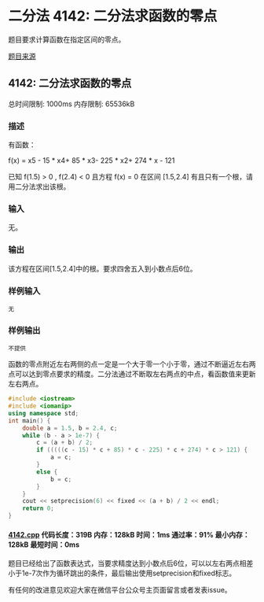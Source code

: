 # 二分法 4142: 二分法求函数的零点

题目要求计算函数在指定区间的零点。

[题目来源](http://bailian.openjudge.cn/practice/4142/)

## 4142: 二分法求函数的零点

总时间限制: 1000ms    内存限制: 65536kB

### 描述

有函数：

f(x) = x5 - 15 * x4+ 85 * x3- 225 * x2+ 274 * x - 121

已知 f(1.5) > 0 , f(2.4) < 0 且方程 f(x) = 0 在区间 [1.5,2.4] 有且只有一个根，请用二分法求出该根。

### 输入

无。

### 输出

该方程在区间[1.5,2.4]中的根。要求四舍五入到小数点后6位。

### 样例输入
```
无
```
### 样例输出
```
不提供
```
函数的零点附近左右两侧的点一定是一个大于零一个小于零，通过不断逼近左右两点可以达到零点要求的精度。二分法通过不断取左右两点的中点，看函数值来更新左右两点。
```cpp
#include <iostream>
#include <iomanip>
using namespace std;
int main() {
	double a = 1.5, b = 2.4, c;
	while (b - a > 1e-7) {
		c = (a + b) / 2;
		if (((((c - 15) * c + 85) * c - 225) * c + 274) * c > 121) {
			a = c;
		}
		else {
			b = c;
		}
	}
	cout << setprecision(6) << fixed << (a + b) / 2 << endl;
	return 0;
}
```
#### [4142.cpp](/Code/4100-4199/4142.cpp) 代码长度：319B 内存：128kB 时间：1ms 通过率：91% 最小内存：128kB  最短时间：0ms

题目已经给出了函数表达式，当要求精度达到小数点后6位，可以以左右两点相差小于1e-7次作为循环跳出的条件，最后输出使用setprecision和fixed标志。

有任何的改进意见欢迎大家在微信平台公众号主页面留言或者发表issue。
